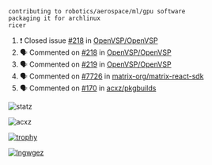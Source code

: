 ```
contributing to robotics/aerospace/ml/gpu software
packaging it for archlinux
ricer
```

<!--START_SECTION:activity-->
1. ❗️ Closed issue [#218](https://github.com/OpenVSP/OpenVSP/issues/218) in [OpenVSP/OpenVSP](https://github.com/OpenVSP/OpenVSP)
2. 🗣 Commented on [#218](https://github.com/OpenVSP/OpenVSP/issues/218) in [OpenVSP/OpenVSP](https://github.com/OpenVSP/OpenVSP)
3. 🗣 Commented on [#219](https://github.com/OpenVSP/OpenVSP/issues/219) in [OpenVSP/OpenVSP](https://github.com/OpenVSP/OpenVSP)
4. 🗣 Commented on [#7726](https://github.com/matrix-org/matrix-react-sdk/issues/7726) in [matrix-org/matrix-react-sdk](https://github.com/matrix-org/matrix-react-sdk)
5. 🗣 Commented on [#170](https://github.com/acxz/pkgbuilds/issues/170) in [acxz/pkgbuilds](https://github.com/acxz/pkgbuilds)
<!--END_SECTION:activity-->


![statz](https://github-readme-stats.vercel.app/api?username=acxz&include_all_commits=true&show_icons=true)

<p><img align="center" src="https://github-readme-streak-stats.herokuapp.com/?user=acxz&" alt="acxz" /></p>

[![trophy](https://github-profile-trophy.vercel.app/?username=acxz)](https://github.com/ryo-ma/github-profile-trophy)

[![lngwgez](https://github-readme-stats.vercel.app/api/top-langs/?username=acxz&layout=compact)](https://github.com/acxz/github-readme-stats)
